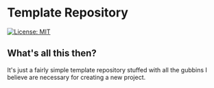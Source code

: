 # Template Repository

[![License: MIT](https://img.shields.io/badge/License-MIT-yellow.svg)](https://opensource.org/licenses/MIT)

## What's all this then?

It's just a fairly simple template repository stuffed with all the gubbins I believe are necessary for creating a new project.
